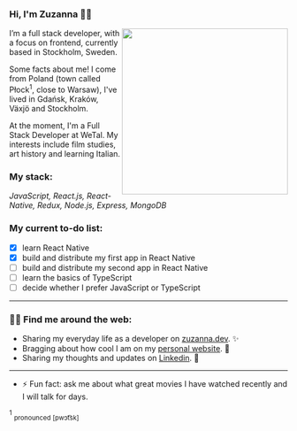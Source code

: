 ### Hi, I'm Zuzanna 👋🏻  

<img align="right" height="300" src="https://www.zu-zanna.com/static/media/me.3a027435.png">


I’m a full stack developer, with a focus on frontend, currently based in Stockholm, Sweden.

Some facts about me!
I come from Poland (town called Płock<sup>1</sup>, close to Warsaw), I've lived in Gdańsk, Kraków, Växjö and Stockholm.

At the moment, I'm a Full Stack Developer at WeTal. 
My interests include film studies, art history and learning Italian.

### My stack:
*JavaScript, React.js, React-Native, Redux, Node.js, Express, MongoDB*


### My current to-do list:
- [x] learn React Native
- [x] build and distribute my first app in React Native
- [ ] build and distribute my second app in React Native
- [ ] learn the basics of TypeScript
- [ ] decide whether I prefer JavaScript or TypeScript

---
### 👩‍🎨 Find me around the web:

- Sharing my everyday life as a developer on [zuzanna.dev](https://www.instagram.com/zuzanna.dev). ✨
- Bragging about how cool I am on my [personal website](https://www.zu-zanna.com). 💛
- Sharing my thoughts and updates on [Linkedin](https://linkedin.com/in/zuzanna-brzozowska). 💼


---
- ⚡ Fun fact: ask me about what great movies I have watched recently and I will talk for days.



<sup>1</sup> <sub>pronounced [pwɔt͡sk]</sub>
